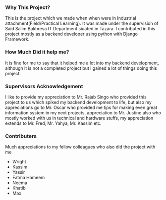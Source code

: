### Why This Project?
This is the project which we made when when were in Industrial attachment(Field/Practical Learning). It was made under the supervision of Said Salim Bakhresa IT Department siuated in Tazara. I contributed in this project mostly as a backend developer using python with Django Framework.

### How Much Did it help me?
It is fine for me to say that it helped me a lot into my backend development, although it is not a completed project but i gained a lot of things doing this project.

### Supervisors Acknowledgement
I like to provide my appreciation to Mr. Rajab Singo who provided this project to us which spiked my backend development to life, but also my appreciations go to Mr. Oscar who provided me tips for making even great information system in my next projects, appreciation to Mr. Justine also who mostly worked with us in technical and hardware stuffs, my appreciation extends to Mr. Fred, Mr. Yahya, Mr. Kassim etc.

### Contributers
Much appreciations to my fellow colleagues who also did the project with me
- Wright
- Kassim
- Yassir
- Fatma Hameem
- Neema
- Khatib
- Max
